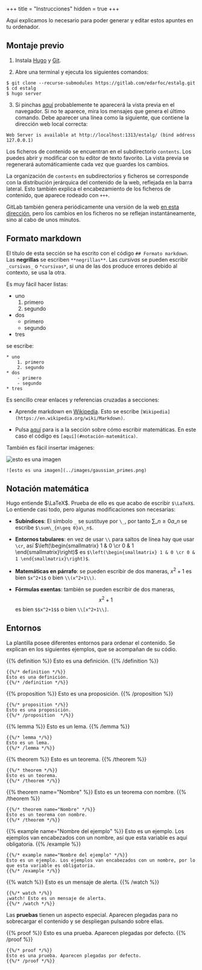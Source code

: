 +++
title = "Instrucciones"
hidden = true
+++

Aquí explicamos lo necesario para poder generar y editar estos apuntes en tu ordenador.

## Montaje previo

1. Instala [Hugo](https://gohugo.io/getting-started/installing/) y [Git](https://git-scm.com/book/en/v2/Getting-Started-Installing-Git).

2. Abre una terminal  y ejecuta los siguientes comandos:
```
$ git clone --recurse-submodules https://gitlab.com/edarfoc/estalg.git
$ cd estalg
$ hugo server
```

3. Si pinchas [aquí](http://localhost:1313/estalg/) probablemente te aparecerá la vista previa en el navegador. Si no te aparece, mira los mensajes que genera el último comando. Debe aparecer una línea como la siguiente, que contiene la dirección web local correcta:
```
Web Server is available at http://localhost:1313/estalg/ (bind address 127.0.0.1)
```

Los ficheros de contenido se encuentran en el subdirectorio `contents`. Los puedes abrir y modificar con tu editor de texto favorito. La vista previa se regenerará automáticamiente cada vez que guardes los cambios.

La organización de `contents` en subdirectorios y ficheros se corresponde con la distribución jerárquica del contenido de la web, reflejada en la barra lateral. Esto también explica el encabezamiento de los ficheros de contenido, que aparece rodeado con `+++`.

GitLab también genera periódicamente una versión de la web [en esta dirección](https://edarfoc.gitlab.io/estalg), pero los cambios en los ficheros no se reflejan instantáneamente, sino al cabo de unos minutos.


## Formato markdown

El título de esta sección se ha escrito con el código `## Formato markdown`. Las **negrillas** se escriben `**negrillas**`. Las _cursivas_ se pueden escribir `_cursivas_` o `*cursivas*`, si una de las dos produce errores debido al contexto, se usa la otra. 

Es muy fácil hacer listas:

* uno 
	1. primero
	2. segundo
* dos 
	- primero
	- segundo
* tres 

se escribe:

```
* uno 
	1. primero
	2. segundo
* dos 
	- primero
	- segundo
* tres 
```

Es sencillo crear enlaces y referencias cruzadas a secciones:

* Aprende markdown en [Wikipedia](https://en.wikipedia.org/wiki/Markdown). Esto se escribe `[Wikipedia](https://en.wikipedia.org/wiki/Markdown)`.

* Pulsa [aquí](#notación-matemática) para is a la sección sobre cómo escribir matemáticas. En este caso el código es `[aquí](#notación-matemática)`.

También es fácil insertar imágenes:

![esto es una imagen](../images/gaussian_primes.png)

```
![esto es una imagen](../images/gaussian_primes.png)
```


## Notación matemática

Hugo entiende $\LaTeX$. Prueba de ello es que acabo de escribir <code>$\LaTeX$</code>. Lo entiende casi todo, pero algunas modificaciones son necesarias: 

* **Subíndices**: El símbolo `_` se sustituye por `\_`, por tanto $\sum\_{n\geq 0}a\_n$ se escribe `$\sum\_{n\geq 0}a\_n$`.

* **Entornos tabulares**: en vez de usar `\\` para saltos de línea hay que usar `\cr`, así $\left(\begin{smallmatrix} 1 & 0 \cr 0 & 1 \end{smallmatrix}\right)$ es `$\left(\begin{smallmatrix} 1 & 0 \cr 0 & 1 \end{smallmatrix}\right)$`.

* **Matemáticas en párrafo**: se pueden escribir de dos maneras, $x^2+1$ es bien `$x^2+1$` o bien `\\(x^2+1\\)`.

* **Fórmulas exentas**: también se pueden escribir de dos maneras, $$x^2+1$$ es bien `$$x^2+1$$` o bien `\\[x^2+1\\]`.

## Entornos

La plantilla posee diferentes entornos para ordenar el contenido. Se explican en los siguientes ejemplos, que se acompañan de su códio.

{{% definition %}}
Esto es una definición. 
{{% /definition %}}


```
{{%/* definition */%}}
Esto es una definición. 
{{%/* /definition */%}}
```

{{% proposition %}}
Esto es una proposición. 
{{% /proposition %}}


```
{{%/* proposition */%}}
Esto es una proposición. 
{{%/* /proposition  */%}}
```

{{% lemma %}}
Esto es un lema. 
{{% /lemma %}}


```
{{%/* lemma */%}}
Esto es un lema. 
{{%/* /lemma */%}}
```

{{% theorem %}}
Esto es un teorema. 
{{% /theorem %}}


```
{{%/* theorem */%}}
Esto es un teorema. 
{{%/* /theorem */%}}
```

{{% theorem name="Nombre" %}}
Esto es un teorema con nombre. 
{{% /theorem %}}


```
{{%/* theorem name="Nombre" */%}}
Esto es un teorema con nombre. 
{{%/* /theorem */%}}
```

{{% example name="Nombre del ejemplo" %}}
Esto es un ejemplo. Los ejemplos van encabezados con un nombre, así que esta variable es aquí obligatoria. 
{{% /example %}}


```
{{%/* example name="Nombre del ejemplo" */%}}
Esto es un ejemplo. Los ejemplos van encabezados con un nombre, por lo que esta variable es obligatoria. 
{{%/* /example */%}}
```

{{% watch %}}
Esto es un mensaje de alerta. 
{{% /watch %}}


```
{{%/* watch */%}}
¡watch! Esto es un mensaje de alerta. 
{{%/* /watch */%}}
```

Las **pruebas** tienen un aspecto especial. Aparecen plegadas para no sobrecargar el contenido y se despliegan pulsando sobre ellas.

{{% proof %}}
 Esto es una prueba. Aparecen plegadas por defecto. 
{{% /proof %}}

```
{{%/* proof */%}}
Esto es una prueba. Aparecen plegadas por defecto. 
{{%/* /proof */%}}
```

